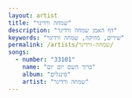 ```yaml
---
layout: artist
title: "שמחה ורדיגר"
description: "דף האמן שמחה ורדיגר"
keywords: "שירים, מוזיקה, שמחה ורדיגר"
permalink: /artists/שמחה-ורדיגר/
songs:
  - number: "33101"
    name: "ברוך השם יום יום"
    album: "סינגלים"
    artist: "שמחה ורדיגר"
---
```

